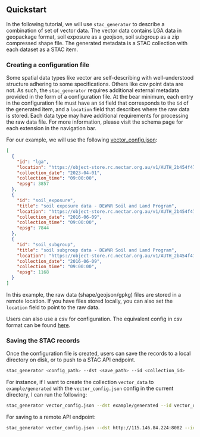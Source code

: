 ## Quickstart

In the following tutorial, we will use `stac_generator` to describe a combination of set of vector data. The vector data contains LGA data in geopackage format, soil exposure as a geojson, soil subgroup as a zip compressed shape file. The generated metadata is a STAC collection with each dataset as a STAC item.

### Creating a configuration file

Some spatial data types like vector are self-describing with well-understood structure adhering to some specifications. Others like csv point data are not. As such, the `stac_generator` requires additional external metadata provided in the form of a configuration file. At the bear minimum, each entry in the configuration file must have an `id` field that corresponds to the `id` of the generated item, and a `location` field that describes where the raw data is stored. Each data type may have additional requirements for processing the raw data file. For more information, please visit the schema page for each extension in the navigation bar.

For our example, we will use the following [vector_config.json](https://object-store.rc.nectar.org.au/v1/AUTH_2b454f47f2654ab58698afd4b4d5eba7/mccn-test-data/documentation/vector_config.json):

```json
[
  {
    "id": "lga",
    "location": "https://object-store.rc.nectar.org.au/v1/AUTH_2b454f47f2654ab58698afd4b4d5eba7/mccn-test-data/documentation/lga.gpkg",
    "collection_date": "2023-04-01",
    "collection_time": "09:00:00",
    "epsg": 3857
  },
  {
    "id": "soil_exposure",
    "title": "soil exposure data - DEWNR Soil and Land Program",
    "location": "https://object-store.rc.nectar.org.au/v1/AUTH_2b454f47f2654ab58698afd4b4d5eba7/mccn-test-data/documentation/soil_exposure.geojson",
    "collection_date": "2016-06-09",
    "collection_time": "09:00:00",
    "epsg": 7844
  },
  {
    "id": "soil_subgroup",
    "title": "soil subgroup data - DEWNR Soil and Land Program",
    "location": "https://object-store.rc.nectar.org.au/v1/AUTH_2b454f47f2654ab58698afd4b4d5eba7/mccn-test-data/documentation/soil_subgroup.zip",
    "collection_date": "2016-06-09",
    "collection_time": "09:00:00",
    "epsg": 1168
  }
]

```

In this example, the raw data (shape/geojson/gpkg) files are stored in a remote location. If you have files stored locally, you can also set the `location` field to point to the raw data.

Users can also use a csv for configuration. The equivalent config in csv format can be found [here](https://object-store.rc.nectar.org.au/v1/AUTH_2b454f47f2654ab58698afd4b4d5eba7/mccn-test-data/documentation/vector_config.csv).

### Saving the STAC records

Once the configuration file is created, users can save the records to a local directory on disk, or to push to a STAC API endpoint.

```bash
stac_generator <config_path> --dst <save_path> --id <collection_id>
```

For instance, if I want to create the collection `vector_data` to `example/generated` with the `vector_config.json` config in the current directory, I can run the following:

```bash
stac_generator vector_config.json --dst example/generated --id vector_data
```

For saving to a remote API endpoint:

```bash
stac_generator vector_config.json --dst http://115.146.84.224:8082 --id vector_data
```
